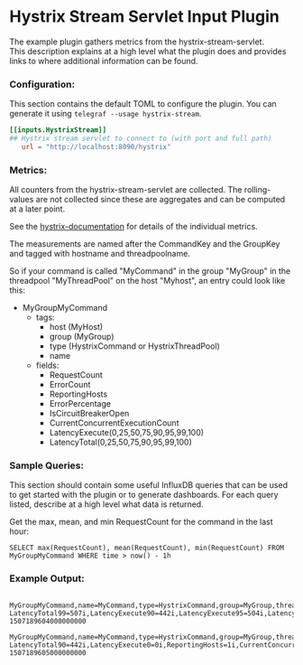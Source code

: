 # Hystrix Stream Servlet Input Plugin

The example plugin gathers metrics from the hystrix-stream-servlet.  
This description explains at a high level what the plugin does and 
provides links to where additional information can be found.

### Configuration:

This section contains the default TOML to configure the plugin.  You can
generate it using `telegraf --usage hystrix-stream`.

```toml
[[inputs.HystrixStream]]
## Hystrix stream servlet to connect to (with port and full path)
   url = "http://localhost:8090/hystrix"
```

### Metrics:

All counters from the hystrix-stream-servlet are collected. 
The rolling-values are not collected since these are aggregates and can be computed at a later point.

See the [hystrix-documentation](https://github.com/Netflix/Hystrix/wiki/Metrics-and-Monitoring) for details of the individual metrics.

The measurements are named after the CommandKey and the GroupKey and tagged with hostname and threadpoolname.

So if your command is called "MyCommand" in the group "MyGroup" in the threadpool "MyThreadPool" on the host "Myhost", 
an entry could look like this:

- MyGroupMyCommand
  - tags:
    - host (MyHost)
    - group (MyGroup)
    - type (HystrixCommand or HystrixThreadPool)
    - name
  - fields:
    - RequestCount
    - ErrorCount
    - ReportingHosts
    - ErrorPercentage
    - IsCircuitBreakerOpen
    - CurrentConcurrentExecutionCount
    - LatencyExecute(0,25,50,75,90,95,99,100)
    - LatencyTotal(0,25,50,75,90,95,99,100)
    

### Sample Queries:

This section should contain some useful InfluxDB queries that can be used to
get started with the plugin or to generate dashboards.  For each query listed,
describe at a high level what data is returned.

Get the max, mean, and min RequestCount for the command in the last hour:
```
SELECT max(RequestCount), mean(RequestCount), min(RequestCount) FROM MyGroupMyCommand WHERE time > now() - 1h 
```

### Example Output:


```
 MyGroupMyCommand,name=MyCommand,type=HystrixCommand,group=MyGroup,threadpool=MyThreadPool,host=yoga900 LatencyTotal99=507i,LatencyExecute90=442i,LatencyExecute95=504i,LatencyExecute99=507i,LatencyTotal0=1i,LatencyTotal50=270i,LatencyTotal95=504i,ReportingHosts=1i,CurrentConcurrentExecutionCount=1i,LatencyTotal25=144i,LatencyExecute0=0i,LatencyExecute100=507i,LatencyExecute25=144i,LatencyExecute50=270i,ErrorPercentage=20i,ErrorCount=2i,LatencyTotal90=442i,LatencyTotal100=508i,IsCircuitBreakerOpen=false,RequestCount=10i,LatencyTotal75=349i,LatencyExecute75=349i 1507189604000000000
 MyGroupMyCommand,name=MyCommand,type=HystrixCommand,group=MyGroup,threadpool=MyThreadPool,host=yoga900 LatencyTotal90=442i,LatencyExecute0=0i,ReportingHosts=1i,CurrentConcurrentExecutionCount=0i,ErrorCount=2i,LatencyTotal50=270i,LatencyTotal95=504i,LatencyTotal99=507i,LatencyExecute25=144i,LatencyExecute95=504i,LatencyExecute100=507i,ErrorPercentage=20i,LatencyTotal75=349i,LatencyTotal100=508i,LatencyExecute50=270i,LatencyExecute75=349i,IsCircuitBreakerOpen=false,RequestCount=10i,LatencyTotal0=1i,LatencyTotal25=144i,LatencyExecute90=442i,LatencyExecute99=507i 1507189605000000000
```
